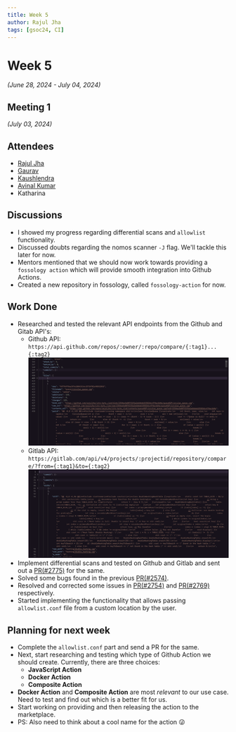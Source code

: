 ```yaml
---
title: Week 5
author: Rajul Jha
tags: [gsoc24, CI]
---
```

<!--
SPDX-License-Identifier: CC-BY-SA-4.0

SPDX-FileCopyrightText: 2024 Rajul Jha <rajuljha49gmail.com>
-->

# Week 5
*(June 28, 2024 - July 04, 2024)*

## Meeting 1
*(July 03, 2024)*

## Attendees
* [Rajul Jha](https://github.com/rajuljha)
* [Gaurav](https://github.com/GMishx)
* [Kaushlendra](https://github.com/Kaushl2208)
* [Avinal Kumar](https://github.com/avinal)
* Katharina

## Discussions
* I showed my progress regarding differential scans and `allowlist` functionality. 
* Discussed doubts regarding the nomos scanner `-J` flag. We'll tackle this later for now.
* Mentors mentioned that we should now work towards providing a `fossology action` which will
  provide smooth integration into Github Actions.
* Created a new repository in fossology, called `fossology-action` for now.

## Work Done
* Researched and tested the relevant API endpoints from the Github and Gitab API's:
  * Github API: `https://api.github.com/repos/:owner/:repo/compare/{:tag1}...{:tag2}`
    ![Screenshot](/img/ci/github_diff_payload.png)
  * Gitlab API: `https://gitlab.com/api/v4/projects/:projectid/repository/compare/?from={:tag1}&to={:tag2}`
    ![Screenshot](/img/ci/gitlab_diff_payload.png)
* Implement differential scans and tested on Github and Gitlab and sent out a [PR(#2775)](https://github.com/fossology/fossology/pull/2775) for the same.
* Solved some bugs found in the previous [PR(#2574)](https://github.com/fossology/fossology/pull/2754#issuecomment-2196527812).
* Resolved and corrected some issues in [PR(#2754)](https://github.com/fossology/fossology/pull/2754) and [PR(#2769)](https://github.com/fossology/fossology/pull/2769) respectively.
* Started implementing the functionality that allows passing `allowlist.conf` file from a custom location
  by the user.


## Planning for next week
* Complete the `allowlist.conf` part and send a PR for the same.
* Next, start researching and testing which type of Github Action we should create. Currently, there are three choices:
  * **JavaScript Action**
  * **Docker Action**
  * **Composite Action**
* **Docker Action** and **Composite Action** are most *relevant* to our use case. Need to test and find out which is a better fit for us.
* Start working on providing and then releasing the action to the marketplace.
* PS: Also need to think about a cool name for the action :stuck_out_tongue_winking_eye: